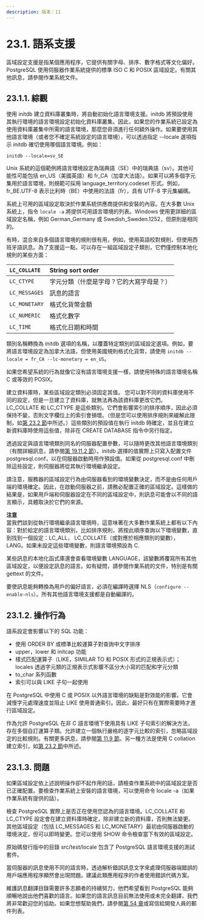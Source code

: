 ```yaml
---
description: 版本：11
---
```


# 23.1. 語系支援

區域設定支援是指某個應用程序，它提供有關字母、排序、數字格式等文化偏好。PostgreSQL 使用伺服器作業系統提供的標準 ISO C 和 POSIX 區域設定。有關其他訊息，請參閱作業系統文件。

## 23.1.1. 綜觀

使用 initdb 建立資料庫叢集時，將自動初始化語言環境支援。initdb 將預設使用其執行環境的語言環境設定初始化資料庫叢集。因此，如果您的作業系統已設定為使用資料庫叢集中所需的語言環境，那麼您毌須進行任何額外操作。如果要使用其他語言環境（或者您不確定系統設定的語言環境），可以透過指定 --locale 選項指示 initdb 確切使用哪個語言環境。例如：

```text
initdb --locale=sv_SE
```

Unix 系統的這個範例將語言環境設定為瑞典語（SE）中的瑞典語（sv）。其他可能性可能包括 en\_US（美國英語）和 fr\_CA（加拿大法語）。如果可以將多個字元集用於語言環境，則規範可採用 language\_territory.codeset 形式。例如，fr\_BE.UTF-8 表示比利時（BE）中使用的法語（fr），具有 UTF-8 字元集編碼。

系統上可用的區域設定取決於作業系統供應商提供和安裝的內容。在大多數 Unix 系統上，指令 `locale -a` 將提供可用語言環境的列表。Windows 使用更詳細的區域設定名稱，例如 German\_Germany 或 Swedish\_Sweden.1252，但原則是相同的。

有時，混合來自多個語言環境的規則很有用，例如，使用英語校對規則，但使用西班牙語訊息。為了支援這一點，可以存在一組區域設定子類別，它們僅控制本地化規則的某些方面：

| `LC_COLLATE` | String sort order |
| :--- | :--- |
| `LC_CTYPE` | 字元分類（什麼是字母？它的大寫字母是？） |
| `LC_MESSAGES` | 訊息的語言 |
| `LC_MONETARY` | 格式化貨幣金額 |
| `LC_NUMERIC` | 格式化數字 |
| `LC_TIME` | 格式化日期和時間 |

類別名稱轉換為 initdb 選項的名稱，以覆蓋特定類別的區域設定選項。例如，要將語言環境設定為加拿大法語，但使用美國規則格式化貨幣，請使用 `initdb --locale = fr_CA --lc-monetary = en_US`。

如果您希望系統的行為就像它沒有語言環境支援一樣，請使用特殊的語言環境名稱 C 或等效的 POSIX。

建立資料庫時，某些區域設定類別必須固定其值。 您可以對不同的資料庫使用不同的設定，但是一旦建立了資料庫，就無法再為該資料庫更改它們。LC\_COLLATE 和 LC\_CTYPE 是這些類別。它們會影響索引的排序順序，因此必須保持不變，否則文字欄位上的索引會損壞。（但是您可以使用排序規則來緩解此限制，如[第 23.2 節](collation-support.md)中所述。）這些類別的預設值在執行 initdb 時確定，並且在建立新資料庫時使用這些值，除非在 CREATE DATABASE 指令中另行指定。

透過設定與語言環境類別同名的伺服器配置參數，可以隨時更改其他語言環境類別（有關詳細訊息，請參閱[第 19.11.2 節](../server-configuration/client-connection-defaults.md#19-11-2-xi-ge-shi)）。initdb 選擇的值實際上只寫入配置文件 postgresql.conf，以在伺服器啟動時用作預設值。如果從 postgresql.conf 中刪除這些設定，則伺服器將從其執行環境繼承設定。

請注意，服務器的區域設定行為由伺服器看到的環境變數決定，而不是由任何用戶端的環境確定。因此，在啟動伺服器之前，請務必配置正確的區域設定。這樣做的結果是，如果用戶端和伺服器設定在不同的區域設定中，則訊息可能會以不同的語言顯示，具體取決於它們的來源。

**注意**  
當我們談到從執行環境繼承語言環境時，這意味著在大多數作業系統上都有以下內容：對於給定的語言環境類別，比如排序規則，將按此順序查詢以下環境變數，直到找到一個設定：LC\_ALL， LC\_COLLATE（或對應於相應類別的變數），LANG。如果未設定這些環境變數，則語言環境預設為 C.

某些訊息的本地化函式庫還會查看環境變數 LANGUAGE，該變數將覆寫所有其他區域設定，以便設定訊息的語言。如有疑問，請參閱作業系統的文件，特別是有關 gettext 的文件。

要使訊息能夠轉換為用戶的偏好語言，必須在編譯時選擇 NLS（`configure --enable-nls`）。所有其他語言環境支援都是自動編譯的。

## 23.1.2. 操作行為

語系設定會影響以下的 SQL 功能：

* 使用 ORDER BY 或標準比較運算子對查詢中文字排序
* upper，lower 和 initcap 功能
* 樣式匹配運算子（LIKE，SIMILAR TO 和 POSIX 形式的正規表示式）；locales 透過字元類的正規表示式影響不區分大小寫的匹配和字元分類
* to\_char 系列函數
* 索引可以與 LIKE 子句一起使用

在 PostgreSQL 中使用 C 或 POSIX 以外語言環境的缺點是對效能的影響。它會減慢字元處理速度並阻止 LIKE 使用普通索引。因此，最好只有在實際需要時才進行區域設定。

作為允許 PostgreSQL 在非 C 語言環境下使用具有 LIKE 子句索引的解決方法，存在多個自訂運算子類。允許建立一個執行嚴格的逐字元比較的索引，忽略區域設定的比較規則。有關更多訊息，請參閱[第 11.9 節](../../the-sql-language/index/operator-classes-and-operator-families.md)。另一種方法是使用 C collation 建立索引，如[第 23.2 節](collation-support.md)中所述。

## 23.1.3. 問題

如果區域設定依上述說明操作卻不起作用的話，請檢查作業系統中的區域設定是否已正確配置。要檢查作業系統上安裝的語言環境，可以使用命令 locale -a（如果作業系統有提供的話）。

檢查 PostgreSQL 實際上是否正在使用您認為的語言環境。LC\_COLLATE 和 LC\_CTYPE 設定會在建立資料庫時確定，除非建立新的資料庫，否則無法變更。其他區域設定（包括 LC\_MESSAGES 和 LC\_MONETARY）最初由伺服器啟動的環境決定，但可以即時變更。您可以使用 SHOW 命令檢查當下有效的區域設定。

原始碼發行版中的目錄 src/test/locale 包含了 PostgreSQL 語言環境支援的測試套件。

當伺服器的訊息使用不同的語言時，透過解析錯誤訊息文字來處理伺服器端錯誤的用戶端應用程序顯然會出現問題。建議此類應用程序的作者使用錯誤代碼方案。

維護訊息翻譯目錄需要許多志願者的持續努力，他們希望看到 PostgreSQL 能夠順暢地說出他們喜歡的語言。如果您的語言訊息目前無法使用或未完全翻譯，我們將非常歡迎您的協助。如果您想幫助我們，請參閱[第 54 章](../../internals/postgresql-coding-conventions/)或寫信給開發人員的郵件列表。

